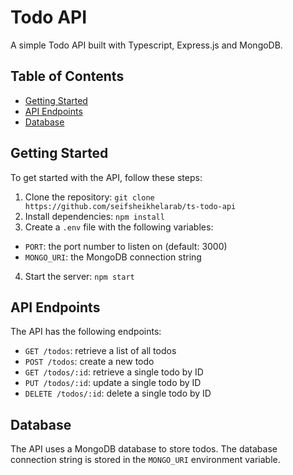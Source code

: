 # Todo API

A simple Todo API built with Typescript, Express.js and MongoDB.

## Table of Contents

* [Getting Started](#getting-started)
* [API Endpoints](#api-endpoints)
* [Database](#database)

## Getting Started

To get started with the API, follow these steps:

1. Clone the repository: `git clone https://github.com/seifsheikhelarab/ts-todo-api`
2. Install dependencies: `npm install`
3. Create a `.env` file with the following variables:

* `PORT`: the port number to listen on (default: 3000)
* `MONGO_URI`: the MongoDB connection string

4. Start the server: `npm start`

## API Endpoints

The API has the following endpoints:

* `GET /todos`: retrieve a list of all todos
* `POST /todos`: create a new todo
* `GET /todos/:id`: retrieve a single todo by ID
* `PUT /todos/:id`: update a single todo by ID
* `DELETE /todos/:id`: delete a single todo by ID

## Database

The API uses a MongoDB database to store todos. The database connection string is stored in the `MONGO_URI` environment variable.
